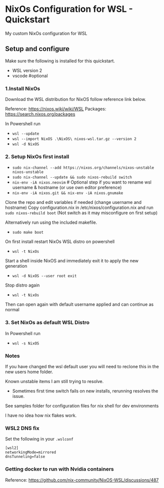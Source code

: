 # NixOs Configuration for WSL - Quickstart

My custom NixOs configuration for WSL

## Setup and configure

Make sure the following is installed for this quickstart.

* WSL version 2
* vscode #optional

### 1.Install NixOs

Download the WSL distribution for NixOS follow reference link below.

Reference: https://nixos.wiki/wiki/WSL
Packages: https://search.nixos.org/packages

In Powershell run
* `wsl --update`
* `wsl --import NixOS .\NixOS\ nixos-wsl.tar.gz --version 2`
* `wsl -d NixOS`

### 2. Setup NixOs first install
* `sudo nix-channel --add https://nixos.org/channels/nixos-unstable nixos-unstable`
* `sudo nix-channel --update && sudo nixos-rebuild switch`
* `nix-env -iA nixos.neovim` # Optional step if you want to rename wsl username & hostname (or use own editor preference)
* `nix-env -iA nixos.git && nix-env -iA nixos.gnumake`

Clone the repo and edit variables if needed (change username and hostname)
Copy configuration.nix in /etc/nixos/configuration.nix and run `sudo nixos-rebuild boot` (Not switch as it may misconfigure on first setup)

Alternatively run using the included makefile.

* `sudo make boot`

On first install restart NixOs WSL distro on powershell

* `wsl -t NixOs`

Start a shell inside NixOS and immediately exit it to apply the new generation

* `wsl -d NixOS --user root exit`

Stop distro again

* `wsl -t NixOs`

Then can open again with default username applied and can continue as normal

### 3. Set NixOs as default WSL Distro
In Powershell run  
* `wsl -s NixOS`

### Notes

If you have changed the wsl default user you will need to reclone this in the new users home folder.

Known unstable items I am still trying to resolve.

* Sometimes first time switch fails on new installs, rerunning resolves the issue. 

See samples folder for configuration files for nix shell for dev environments

I have no idea how nix flakes work.

### WSL2 DNS fix

Set the following in your `.wslconf`

    [wsl2]
    networkingMode=mirrored
    dnsTunneling=false

### Getting docker to run with Nvidia containers
Reference: https://github.com/nix-community/NixOS-WSL/discussions/487
